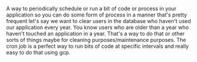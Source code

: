 
A way to periodically schedule or run a bit of code or process in your application so you can do some form of process in a manner that's pretty frequent let's say we want to clear users in the database who haven't used our application every year. You know users who are older than a year who haven't touched an application in a year. That's a way to do that or other sorts of things maybe for cleaning purposes/maintenance purposes. The cron job is a perfect way to run bits of code at specific intervals and really easy to do that using gcp.